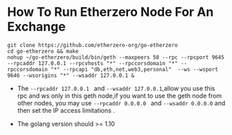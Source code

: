 # How To Run Etherzero Node For An Exchange

```make special node for exchanges
git clone https://github.com/etherzero-org/go-etherzero
cd go-etherzero && make
nohup ~/go-etherzero/build/bin/geth --maxpeers 50 --rpc --rpcport 9645 --rpcaddr 127.0.0.1 --rpcvhosts "*" --rpccorsdomain "*" --rpccorsdomain "*" --rpcapi "db,eth,net,web3,personal"  --ws --wsport 9646 --wsorigins "*" --wsaddr 127.0.0.1 &
```

* The ```--rpcaddr 127.0.0.1 ``` and ``` --wsaddr 127.0.0.1 ```,allow you use this rpc and ws only in this geth node,if you want to use the geth node from other nodes, you may use ```--rpcaddr 0.0.0.0 ``` and  ``` --wsaddr 0.0.0.0 ``` and then  set the IP access limitations . 

* The golang version should >= 1.10
